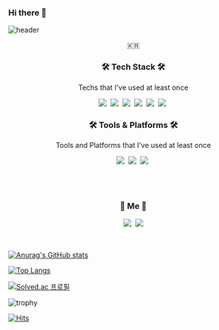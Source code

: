 ### Hi there 👋

<!--
**naekang/naekang** is a ✨ _special_ ✨ repository because its `README.md` (this file) appears on your GitHub profile.

Here are some ideas to get you started:

- 🔭 I’m currently working on ...
- 🌱 I’m currently learning ...
- 👯 I’m looking to collaborate on ...
- 🤔 I’m looking for help with ...
- 💬 Ask me about ...
- 📫 How to reach me: ...
- 😄 Pronouns: ...
- ⚡ Fun fact: ...
-->


![header](https://capsule-render.vercel.app/api?type=waving&color=auto&height=100&section=header&text=DongKiLee&fontSize=50&animation=fadeIn&fontColor=ffffff)

<p align="center">🇰🇷</p>

<h3 align="center">🛠 Tech Stack 🛠</h3>

<p align="center"> Techs that I've used at least once </p>

<p align="center">
  <img src="https://img.shields.io/badge/Html-3776AB?style=flat-square&logo=Html&logoColor=white"/></a>&nbsp 
  <img src="https://img.shields.io/badge/Css-ffb13b?style=flat-square&logo=Css&logoColor=white"/></a>&nbsp 
  <img src="https://img.shields.io/badge/Javascript-007396?style=flat-square&logo=Javascript&logoColor=white"/></a>&nbsp 
  <img src="https://img.shields.io/badge/React-6DB33F?style=flat-square&logo=React&logoColor=white"/></a>&nbsp
  <img src="https://img.shields.io/badge/Python-3776AB?style=flat-square&logo=Python&logoColor=white"/></a>&nbsp
  <img src="https://img.shields.io/badge/Redux-764ABC?style=flat-square&logo=Redux&logoColor=white"/></a>&nbsp 
</p>

<h3 align="center">🛠 Tools & Platforms 🛠</h3>


<p align="center"> Tools and Platforms that I've used at least once </p>

<p align="center">
  <img src="https://img.shields.io/badge/Docker-2496ED?style=flat-square&logo=Docker&logoColor=white"/></a>&nbsp 
  <img src="https://img.shields.io/badge/Firebase-FFCA28?style=flat-square&logo=Firebase&logoColor=white"/></a>&nbsp 
  <img src="https://img.shields.io/badge/Git-F05032?style=flat-square&logo=Git&logoColor=white"/></a>&nbsp
</p>

<br><br>
<h3 align="center">🍒 Me 🍒</h3>
<p align="center">
  <a href="https://ki7348.tistory.com/"><img src="https://img.shields.io/badge/Tech%20Blog-11B48A?style=flat-square&logo=Vimeo&logoColor=white&link=https://ki7348.tistory.com/"/></a>&nbsp
  <a href="mailto:ehdrl9067@gmail.com"><img src="https://img.shields.io/badge/Gmail-d14836?style=flat-square&logo=Gmail&logoColor=white&link=ehdrl9067@gmail.com"/></a>
</p>


<br>

[![Anurag's GitHub stats](https://github-readme-stats.vercel.app/api?username=ki7348&theme=dracula&show_icons=true)](https://github.com/anuraghazra/github-readme-stats)

[![Top Langs](https://github-readme-stats.vercel.app/api/top-langs/?username=naekang&layout=compact)](https://github.com/naekang/github-readme-stats)


[![Solved.ac
프로필](http://mazassumnida.wtf/api/v2/generate_badge?boj=ki7348)](https://solved.ac/ki7348)

![trophy](https://github-profile-trophy.vercel.app/?username=ki7348)

[![Hits](https://hits.seeyoufarm.com/api/count/incr/badge.svg?url=https%3A%2F%2Fgithub.com%2Fnaekang%2Falgorithm&count_bg=%23DC6EE3&title_bg=%23555555&icon=&icon_color=%23E7E7E7&title=hits&edge_flat=false)](https://hits.seeyoufarm.com)
